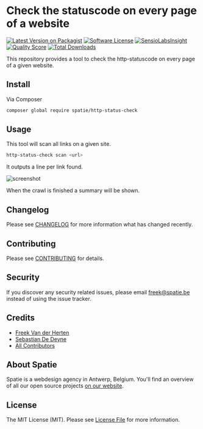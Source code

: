# Check the statuscode on every page of a website

[![Latest Version on Packagist](https://img.shields.io/packagist/v/spatie/http-status-check.svg?style=flat-square)](https://packagist.org/packages/spatie/http-status-check)
[![Software License](https://img.shields.io/badge/license-MIT-brightgreen.svg?style=flat-square)](LICENSE.md)
[![SensioLabsInsight](https://img.shields.io/sensiolabs/i/d68de61f-d4df-4c99-af9e-3d9ad1ca22eb.svg?style=flat-square)](https://insight.sensiolabs.com/projects/d68de61f-d4df-4c99-af9e-3d9ad1ca22eb)
[![Quality Score](https://img.shields.io/scrutinizer/g/spatie/http-status-check.svg?style=flat-square)](https://scrutinizer-ci.com/g/spatie/http-status-check)
[![Total Downloads](https://img.shields.io/packagist/dt/spatie/http-status-check.svg?style=flat-square)](https://packagist.org/packages/spatie/http-status-check)

This repository provides a tool to check the http-statuscode on every page of a given website.

## Install

Via Composer

``` bash
composer global require spatie/http-status-check
```

## Usage

This tool will scan all links on a given site.

```bash
http-status-check scan <url>
```

It outputs a line per link found.
 
![screenshot](https://raw.githubusercontent.com/spatie/http-status-check/gh-pages/images/screenshot.png)
 
 When the crawl is finished a summary will be shown.



## Changelog

Please see [CHANGELOG](CHANGELOG.md) for more information what has changed recently.

## Contributing

Please see [CONTRIBUTING](CONTRIBUTING.md) for details.

## Security

If you discover any security related issues, please email freek@spatie.be instead of using the issue tracker.

## Credits

- [Freek Van der Herten](https://github.com/freekmurze)
- [Sebastian De Deyne](https://github.com/sebastiandedeyne)
- [All Contributors](../../contributors)

## About Spatie
Spatie is a webdesign agency in Antwerp, Belgium. You'll find an overview of all our open source projects [on our website](https://spatie.be/opensource).

## License

The MIT License (MIT). Please see [License File](LICENSE.md) for more information.
